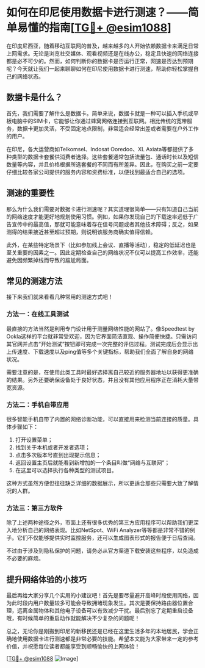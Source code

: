 # 如何在印尼使用数据卡进行测速？——简单易懂的指南[[TG💪+ @esim1088](https://t.me/s/esim1088)]

在印度尼西亚，随着移动互联网的普及，越来越多的人开始依赖数据卡来满足日常上网需求。无论是浏览社交媒体、观看视频还是在线办公，稳定且快速的网络连接都是必不可少的。然而，如何判断你的数据卡是否运行正常，网速是否达到预期呢？今天就让我们一起来聊聊如何在印尼使用数据卡进行测速，帮助你轻松掌握自己的网络状态。

## 数据卡是什么？

首先，我们需要了解什么是数据卡。简单来说，数据卡就是一种可以插入手机或平板电脑中的SIM卡，它能够让你通过蜂窝网络连接到互联网。相比传统的宽带服务，数据卡更加灵活，不受固定地点限制，非常适合经常出差或者需要在户外工作的用户。

在印尼，各大运营商如Telkomsel、Indosat Ooredoo、XL Axiata等都提供了多种类型的数据卡套餐供消费者选择。这些套餐通常包括流量包、通话时长以及短信数量等内容，并且价格根据所选套餐的不同而有所差异。因此，在购买之前一定要仔细比较各家公司提供的服务内容和资费标准，以便找到最适合自己的选项。

## 测速的重要性

那么为什么我们需要对数据卡进行测速呢？其实道理很简单——只有知道自己当前的网络速度才能更好地规划使用习惯。例如，如果你发现自己的下载速率远低于广告宣传中的最高值，那就可能意味着存在信号问题或者其他技术障碍；反之，如果测得的结果接近甚至超过预期，则说明该服务商确实值得信赖。

此外，在某些特定场景下（比如参加线上会议、直播等活动），稳定的低延迟也是至关重要的因素之一。因此定期检查自己的网络状况不仅可以提高工作效率，还能避免因频繁掉线而导致的尴尬局面。

## 常见的测速方法

接下来我们就来看看几种常用的测速方式吧！

### 方法一：在线工具测试

最直接的方法当然是利用专门设计用于测量网络性能的网站了。像Speedtest by Ookla这样的平台就非常受欢迎，因为它界面简洁直观、操作简便快捷。只需访问其官网并点击“开始测试”按钮即可完成一次完整的评估过程。测试完成后会显示出上传速度、下载速度以及ping值等多个关键指标，帮助我们全面了解自身的网络状况。

需要注意的是，在使用此类工具时最好选择离自己较近的服务器地址以获得更准确的结果。另外还要确保设备处于良好状态，并且没有其他应用程序正在消耗大量带宽资源。

### 方法二：手机自带应用

很多智能手机自带了内置的网络诊断功能，可以直接用来检测当前连接的质量。具体步骤如下：

1. 打开设置菜单；
2. 找到关于本机或者开发者选项；
3. 点击多次版本号直到出现提示信息；
4. 返回设置主页后就能看到新增加的一个条目叫做“网络与互联网”；
5. 在这里可以选择执行各种类型的测试项目。

这种方式虽然方便但往往缺乏详细的数据展示，所以更适合那些只需要大致了解情况的人群。

### 方法三：第三方软件

除了上述两种途径之外，市面上还有很多优秀的第三方应用程序可以帮助我们更深入地分析自己的网络表现。比如NetSpot、WiFi Analyzer等等都是非常不错的例子。它们不仅能够提供实时监控服务，还可以生成图表形式的报告便于日后查阅。

不过由于涉及到隐私保护的问题，请务必从官方渠道下载安装这些程序，以免造成不必要的麻烦。

## 提升网络体验的小技巧

最后再给大家分享几个实用的小建议吧！首先是要尽量避开高峰时段使用网络，因为此时段内用户数量较多可能会导致拥堵现象发生。其次是要保持路由器位置合理，远离金属物体和其他电子设备可以有效减少干扰。最后别忘了定期重启设备哦，有时候简单的重启动作就能解决不少复杂的问题呢！

总之，无论你是刚搬到印尼的新移民还是已经在这里生活多年的本地居民，学会正确地使用数据卡进行测速都是非常必要的技能。希望本文能为大家带来一定的参考价值，并祝愿每位读者都能享受到顺畅愉快的上网体验！

[[TG💪+ @esim1088](https://t.me/s/esim1088) ![Image](https://i.postimg.cc/4NQfJmqS/Snipaste-2025-05-13-00-14-12.png)]